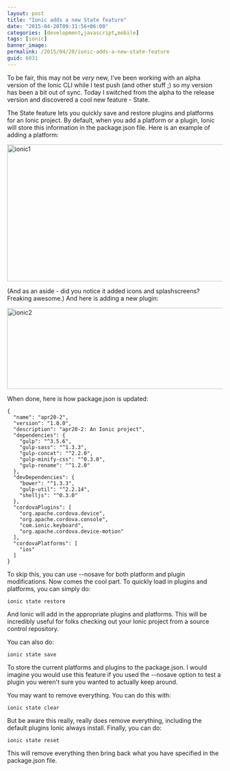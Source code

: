 ```yaml
---
layout: post
title: "Ionic adds a new State feature"
date: "2015-04-20T09:31:56+06:00"
categories: [development,javascript,mobile]
tags: [ionic]
banner_image: 
permalink: /2015/04/20/ionic-adds-a-new-state-feature
guid: 6031
---
```


To be fair, this may not be <i>very</i> new, I've been working with an alpha version of the Ionic CLI while I test push (and other stuff ;) so my version has been a bit out of sync. Today I switched from the alpha to the release version and discovered a cool new feature - State.

<!--more-->

The State feature lets you quickly save and restore plugins and platforms for an Ionic project. By default, when you add a platform or a plugin, Ionic will store this information in the package.json file. Here is an example of adding a platform:

<a href="http://www.raymondcamden.com/wp-content/uploads/2015/04/ionic1.png"><img src="https://static.raymondcamden.com/images/wp-content/uploads/2015/04/ionic1.png" alt="ionic1" width="750" height="319" class="alignnone size-full wp-image-6032" /></a>

(And as an aside - did you notice it added icons and splashscreens? Freaking awesome.) And here is adding a new plugin:

<a href="http://www.raymondcamden.com/wp-content/uploads/2015/04/ionic21.png"><img src="https://static.raymondcamden.com/images/wp-content/uploads/2015/04/ionic21.png" alt="ionic2" width="750" height="189" class="alignnone size-full wp-image-6034" /></a>

When done, here is how package.json is updated:

<pre><code class="language-javascript">{
  "name": "apr20-2",
  "version": "1.0.0",
  "description": "apr20-2: An Ionic project",
  "dependencies": {
    "gulp": "^3.5.6",
    "gulp-sass": "^1.3.3",
    "gulp-concat": "^2.2.0",
    "gulp-minify-css": "^0.3.0",
    "gulp-rename": "^1.2.0"
  },
  "devDependencies": {
    "bower": "^1.3.3",
    "gulp-util": "^2.2.14",
    "shelljs": "^0.3.0"
  },
  "cordovaPlugins": [
    "org.apache.cordova.device",
    "org.apache.cordova.console",
    "com.ionic.keyboard",
    "org.apache.cordova.device-motion"
  ],
  "cordovaPlatforms": [
    "ios"
  ]
}</code></pre>

To skip this, you can use --nosave for both platform and plugin modifications. Now comes the cool part. To quickly load in plugins and platforms, you can simply do:

<pre><code>ionic state restore</code></pre>

And Ionic will add in the appropriate plugins and platforms. This will be incredibly useful for folks checking out your Ionic project from a source control repository. 

You can also do:

<pre><code>ionic state save</code></pre>

To store the current platforms and plugins to the package.json. I would imagine you would use this feature if you used the --nosave option to test a plugin you weren't sure you wanted to actually keep around. 

You may want to remove everything. You can do this with:

<pre><code>ionic state clear</code></pre>

But be aware this really, really does remove everything, including the default plugins Ionic always install. Finally, you can do:

<pre><code>ionic state reset</code></pre>

This will remove everything then bring back what you have specified in the package.json file.